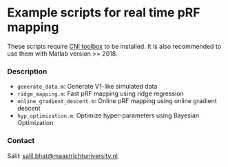 # Example scripts for real time pRF mapping

These scripts require [CNI toolbox](https://github.com/ccnmaastricht/CNI_toolbox) to be installed. It is also recommended to use them with Matlab version >= 2018.

### Description
- `generate_data.m`: Generate V1-like simulated data
- `ridge_mapping.m`: Fast pRF mapping using ridge regression
- `online_gradient_descent.m`: Online pRF mapping using online gradient descent
- `hyp_optimization.m`: Optimize hyper-parameters using Bayesian Optimization

### Contact
Salil: salil.bhat@maastrichtuniversity.nl
